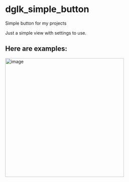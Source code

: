 # dglk_simple_button
Simple button for my projects

Just a simple view with settings to use.
## Here are examples:
<img width="378" alt="image" src="https://github.com/Diaglyonok/dglk_simple_button/assets/18545029/a1e0a221-d51b-45b9-a2d7-340458862d64">
